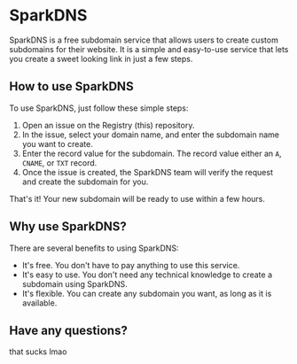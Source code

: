 # SparkDNS

SparkDNS is a free subdomain service that allows users to create custom subdomains for their website. It is a simple and easy-to-use service that lets you create a sweet looking link in just a few steps.

## How to use SparkDNS

To use SparkDNS, just follow these simple steps:

1. Open an issue on the Registry (this) repository.
2. In the issue, select your domain name, and enter the subdomain name you want to create. 
3. Enter the record value for the subdomain. The record value either an `A`, `CNAME`, or `TXT` record.
4. Once the issue is created, the SparkDNS team will verify the request and create the subdomain for you.

That's it! Your new subdomain will be ready to use within a few hours.

## Why use SparkDNS?

There are several benefits to using SparkDNS:

- It's free. You don't have to pay anything to use this service.
- It's easy to use. You don't need any technical knowledge to create a subdomain using SparkDNS.
- It's flexible. You can create any subdomain you want, as long as it is available.

## Have any questions?
that sucks lmao
